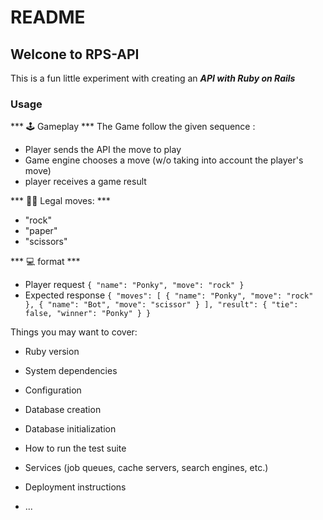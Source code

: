 # README
## Welcone to RPS-API
This is a fun little experiment with creating an ***API with Ruby on Rails***

### Usage
*** 🕹 Gameplay ***
The Game follow the given sequence : 
- Player sends the API the move to play
- Game engine chooses a move (w/o taking into account the player's move)
- player receives a game result

*** 👮‍♀️ Legal moves: ***
- "rock"
- "paper"
- "scissors"

*** 💻 format ***
- Player request 
`{
"name": "Ponky",
"move": "rock"
}`
- Expected response
`{
  "moves": [
  {
  "name": "Ponky",
  "move": "rock"
  },
  {
  "name": "Bot",
  "move": "scissor"
  }
  ],
  "result": {
  "tie": false,
  "winner": "Ponky"
  }
}`

Things you may want to cover:

* Ruby version

* System dependencies

* Configuration

* Database creation

* Database initialization

* How to run the test suite

* Services (job queues, cache servers, search engines, etc.)

* Deployment instructions

* ...
